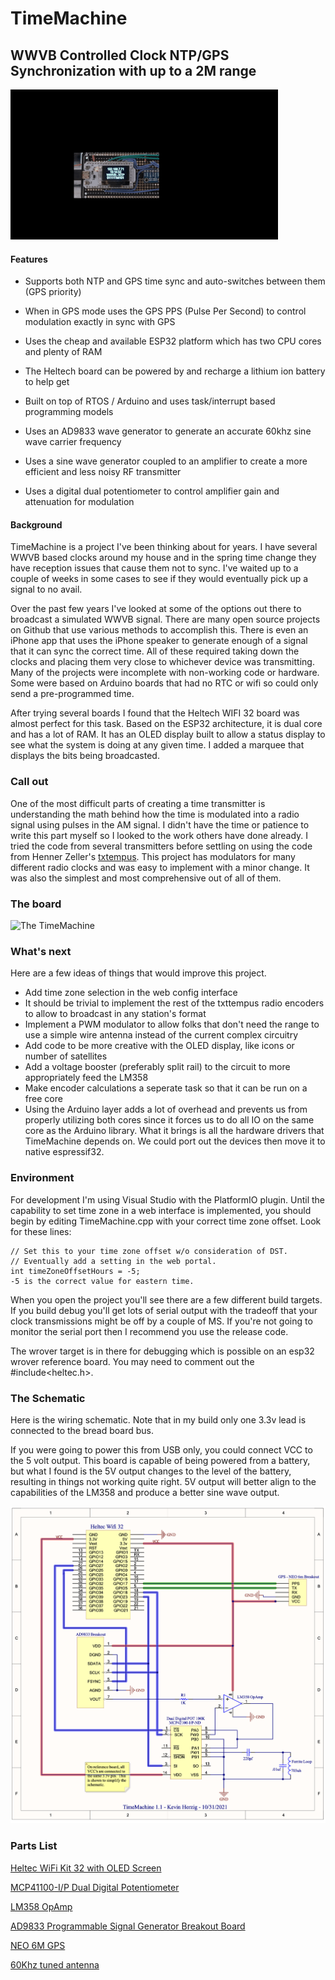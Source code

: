 
# TimeMachine

## WWVB Controlled Clock NTP/GPS Synchronization with up to a 2M range

  

![The TimeMachine](https://github.com/kevinherzig/TimeMachine/blob/master/img/TimeMachine.gif?raw=true)

#### Features

- Supports both NTP and GPS time sync and auto-switches between them (GPS priority)

- When in GPS mode uses the GPS PPS (Pulse Per Second) to control modulation exactly in sync with GPS

- Uses the cheap and available ESP32 platform which has two CPU cores and plenty of RAM

- The Heltech board can be powered by and recharge a lithium ion battery to help get

- Built on top of RTOS / Arduino and uses task/interrupt based programming models

- Uses an AD9833 wave generator to generate an accurate 60khz sine wave carrier frequency

- Uses a sine wave generator coupled to an amplifier to create a more efficient and less noisy RF transmitter

- Uses a digital dual potentiometer to control amplifier gain and attenuation for modulation

  

#### Background

  

TimeMachine is a project I've been thinking about for years. I have several WWVB based clocks around my house and in the spring time change they have reception issues that cause them not to sync. I've waited up to a couple of weeks in some cases to see if they would eventually pick up a signal to no avail.

Over the past few years I've looked at some of the options out there to broadcast a simulated WWVB signal. There are many open source projects on Github that use various methods to accomplish this. There is even an iPhone app that uses the iPhone speaker to generate enough of a signal that it can sync the correct time. All of these required taking down the clocks and placing them very close to whichever device was transmitting. Many of the projects were incomplete with non-working code or hardware. Some were based on Arduino boards that had no RTC or wifi so could only send a pre-programmed time.

After trying several boards I found that the Heltech WIFI 32 board was almost perfect for this task. Based on the ESP32 architecture, it is dual core and has a lot of RAM. It has an OLED display built to allow a status display to see what the system is doing at any given time.  I added a marquee that displays the bits being broadcasted.

  ### Call out
  One of the most difficult parts of creating a time transmitter is understanding the math behind how the time is modulated into a radio signal using pulses in the AM signal.  I didn't have the time or patience to write this part myself so I looked to the work others have done already.  I tried the code from several transmitters before settling on using the code from Henner Zeller's [txtempus](https://github.com/hzeller/txtempus).  This project has modulators for many different radio clocks and was easy to implement with a minor change.  It was also the simplest and most comprehensive out of all of them.  


### The board

![The TimeMachine](https://github.com/kevinherzig/TimeMachine/blob/master/img/TimeMachineBoard.jpg?raw=true)

  ### What's next
Here are a few ideas of things that would improve this project.

 - Add time zone selection in the web config interface
 - It should be trivial to implement the rest of the txttempus radio encoders to allow to broadcast in any station's format
 - Implement a PWM modulator to allow folks that don't need the range to use a simple wire antenna instead of the current complex circuitry 
 - Add code to be more creative with the OLED display, like icons or number of satellites
 - Add a voltage booster (preferably split rail) to the circuit to more appropriately feed the LM358
 - Make encoder calculations a seperate task so that it can be run on a free core
 - Using the Arduino layer adds a lot of overhead and prevents us from properly utilizing both cores since it forces us to do all IO on the same core as the Arduino library.  What it brings is all the hardware drivers that TimeMachine depends on.  We could port out the devices then move it to native espressif32.

### Environment

For development I'm using Visual Studio with the PlatformIO plugin. Until the capability to set time zone in a web interface is implemented, you should begin by editing TimeMachine.cpp with your correct time zone offset. Look for these lines:

    // Set this to your time zone offset w/o consideration of DST.
    // Eventually add a setting in the web portal.
    int timeZoneOffsetHours = -5;
    -5 is the correct value for eastern time.

When you open the project you'll see there are a few different build targets.  If you build debug you'll get lots of serial output with the tradeoff that your clock transmissions might be off by a couple of MS.  If you're not going to monitor the serial port then I recommend you use the release code.

The wrover target is in there for debugging which is possible on an esp32 wrover reference board.  You may need to comment out the #include<heltec.h>.

### The Schematic

Here is the wiring schematic. Note that in my build only one 3.3v lead is connected to the bread board bus.

If you were going to power this from USB only, you could connect VCC to the 5 volt output. This board is capable of being powered from a battery, but what I found is the 5V output changes to the level of the battery, resulting in things not working quite right. 5V output will better align to the capabilities of the LM358 and produce a better sine wave output.

  

![enter image description here](https://github.com/kevinherzig/TimeMachine/blob/master/img/TimeMachineSchematic.png?raw=true)

  

### Parts List

[Heltec WiFi Kit 32 with OLED Screen](https://www.amazon.com/HiLetgo-Display-Bluetooth-Internet-Development/dp/B07DKD79Y9/)

  

[MCP41100-I/P Dual Digital Potentiometer](https://www.digikey.com/en/products/detail/microchip-technology/MCP42100-I-P/362090)

  

[LM358 OpAmp](https://www.amazon.com/gp/product/B077BR9KT2/)

  

[AD9833 Programmable Signal Generator Breakout Board](https://www.amazon.com/gp/product/B08PZ5FR51)

  

[NEO 6M GPS ](https://www.amazon.com/gp/product/B07P8YMVNT/)

  

[60Khz tuned antenna](https://www.amazon.com/gp/product/B07PK7WJYR/)